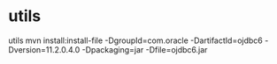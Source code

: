 # utils
utils
mvn install:install-file -DgroupId=com.oracle -DartifactId=ojdbc6 -Dversion=11.2.0.4.0 -Dpackaging=jar -Dfile=ojdbc6.jar